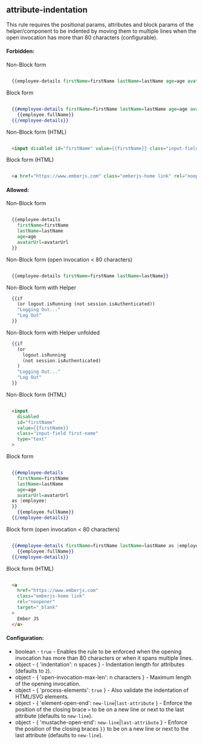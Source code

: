 ## attribute-indentation

This rule requires the positional params, attributes and block params of the helper/component to be indented by moving them to multiple lines when the open invocation has more than 80 characters (configurable).

#### Forbidden:

Non-Block form
``` hbs

  {{employee-details firstName=firstName lastName=lastName age=age avatarUrl=avatarUrl}}
```

Block form
``` hbs

  {{#employee-details firstName=firstName lastName=lastName age=age avatarUrl=avatarUrl as |employee|}}
    {{employee.fullName}}
  {{/employee-details}}
```

Non-Block form (HTML)
``` html

  <input disabled id="firstName" value={{firstName}} class="input-field first-name" type="text">
```

Block form (HTML)
``` html

  <a href="https://www.emberjs.com" class="emberjs-home link" rel="noopener" target="_blank">Ember JS</a>
```

#### Allowed:

Non-Block form
``` hbs

  {{employee-details
    firstName=firstName
    lastName=lastName
    age=age
    avatarUrl=avatarUrl
  }}
```

Non-Block form (open invocation < 80 characters)
``` hbs

  {{employee-details firstName=firstName lastName=lastName}}
```

Non-Block form with Helper
```hbs
  {{if
    (or logout.isRunning (not session.isAuthenticated))
    "Logging Out..."
    "Log Out"
  }}
```

Non-Block form with Helper unfolded
```hbs
  {{if
    (or
      logout.isRunning
      (not session.isAuthenticated)
    )
    "Logging Out..."
    "Log Out"
  }}
```

Non-Block form (HTML)
``` html

  <input
    disabled
    id="firstName"
    value={{firstName}}
    class="input-field first-name"
    type="text"
  >
```

Block form
``` hbs

  {{#employee-details
    firstName=firstName
    lastName=lastName
    age=age
    avatarUrl=avatarUrl
  as |employee|
  }}
    {{employee.fullName}}
  {{/employee-details}}
```

Block form (open invocation < 80 characters)
``` hbs

  {{#employee-details firstName=firstName lastName=lastName as |employee|}}
    {{employee.fullName}}
  {{/employee-details}}
```

Block form (HTML)
``` html

  <a
    href="https://www.emberjs.com"
    class="emberjs-home link"
    rel="noopener"
    target="_blank"
  >
    Ember JS
  </a>
```

#### Configuration:
  * boolean - `true` - Enables the rule to be enforced when the opening invocation has more than 80 characters or when it spans multiple lines.
  * object - { 'indentation': n spaces } - Indentation length for attributes (defaults to `2`).
  * object - { 'open-invocation-max-len': n characters } - Maximum length of the opening invocation.
  * object - { 'process-elements': `true` } - Also validate the indentation of HTML/SVG elements.
  * object - { 'element-open-end': `new-line`|`last-attribute` } - Enforce the position of the closing brace `>` to be on a new line or next to the last attribute (defaults to `new-line`).
  * object - { 'mustache-open-end': `new-line`|`last-attribute` } - Enforce the position of the closing braces `}}` to be on a new line or next to the last attribute (defaults to `new-line`).
